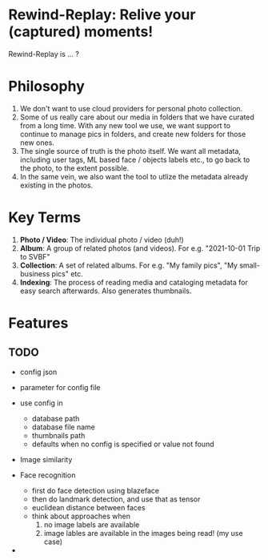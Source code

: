 # Rewind-Replay: Relive your (captured) moments!

Rewind-Replay is ... ?

# Philosophy

1. We don't want to use cloud providers for personal photo collection.
2. Some of us really care about our media in folders that we have curated from a long time. With any new tool we use, we want support to continue to manage pics in folders, and create new folders for those new ones.
3. The single source of truth is the photo itself. We want all metadata, including user tags, ML based face / objects labels etc., to go back to the photo, to the extent possible.
4. In the same vein, we also want the tool to utlize the metadata already existing in the photos.

# Key Terms
1. **Photo / Video**: The individual photo / video (duh!)
2. **Album**: A group of related photos (and videos). For e.g. "2021-10-01 Trip to SVBF"
3. **Collection**: A set of related albums. For e.g. "My family pics", "My small-business pics" etc.
4. **Indexing**: The process of reading media and cataloging metadata for easy search afterwards. Also generates thumbnails.


# Features


## TODO

- config json
- parameter for config file
- use config in
    - database path
    - database file name
    - thumbnails path
    - defaults when no config is specified or value not found

- Image similarity

- Face recognition
    * first do face detection using blazeface
    * then do landmark detection, and use that as tensor
    * euclidean distance between faces
    * think about approaches when 
        1) no image labels are available
        2) image lables are available in the images being read! (my use case)

- 